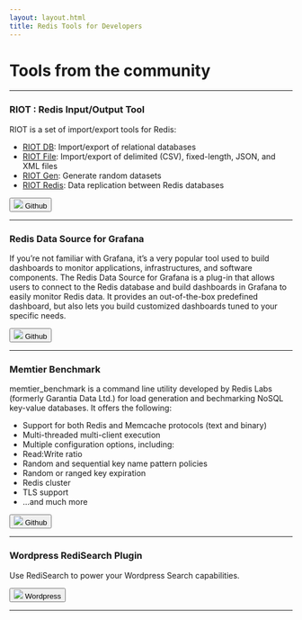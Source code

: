 ```yaml
---
layout: layout.html
title: Redis Tools for Developers
---
```


# Tools from the community

---
### RIOT : Redis Input/Output Tool

RIOT is a set of import/export tools for Redis:

* [RIOT DB](https://redislabs-solution-architects.github.io/riot/db.html): Import/export of relational databases
* [RIOT File](https://redislabs-solution-architects.github.io/riot/file.html): Import/export of delimited (CSV), fixed-length, JSON, and XML files
* [RIOT Gen](https://redislabs-solution-architects.github.io/riot/gen.html): Generate random datasets
* [RIOT Redis](https://redislabs-solution-architects.github.io/riot/redis.html): Data replication between Redis databases

<a href="https://github.com/redis-developer/riot" target='_blank'>
<button class="btn btn-dark" >
     <img src="{{'/images/logo/GitHub-Mark-Light-32px.png' | url }}" />
    Github
</button>
</a>

---
### Redis Data Source for Grafana

If you’re not familiar with Grafana, it’s a very popular tool used to build dashboards to monitor applications, infrastructures, and software components. The Redis Data Source for Grafana is a plug-in that allows users to connect to the Redis database and build dashboards in Grafana to easily monitor Redis data. It provides an out-of-the-box predefined dashboard, but also lets you build customized dashboards tuned to your specific needs.

<a href="https://github.com/RedisTimeSeries/grafana-redis-datasource" target='_blank'>
<button class="btn btn-dark" >
     <img src="{{'/images/logo/GitHub-Mark-Light-32px.png' | url }}" />
    Github
</button>
</a>

---
### Memtier Benchmark

memtier_benchmark is a command line utility developed by Redis Labs (formerly Garantia Data Ltd.) for load generation and bechmarking NoSQL key-value databases. It offers the following:

* Support for both Redis and Memcache protocols (text and binary)
* Multi-threaded multi-client execution
* Multiple configuration options, including:
* Read:Write ratio
* Random and sequential key name pattern policies
* Random or ranged key expiration
* Redis cluster
* TLS support
*  ...and much more


<a href="https://github.com/RedisLabs/memtier_benchmark" target='_blank'>
<button class="btn btn-dark" >
     <img src="{{'/images/logo/GitHub-Mark-Light-32px.png' | url }}" />
    Github
</button>
</a>

----

### Wordpress RediSearch Plugin

Use RediSearch to power your Wordpress Search capabilities.

<a href="https://wordpress.org/plugins/redisearch/" target='_blank'>
<button class="btn btn-dark" >
     <img src="{{'/images/logo/wordpress-mark-light-32.px.png' | url }}" />
    Wordpress
</button>
</a>

----